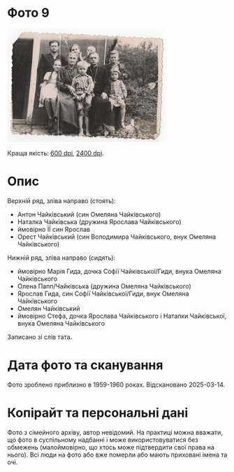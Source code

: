 # Фото 9 #

[<img src="photo_009_75.jpg" />](https://drive.google.com/file/d/16j3aky8isJYO6LYMc4aTXVxAIgLHAp3a/view)

Краща якість: [600 dpi](https://drive.google.com/file/d/16j3aky8isJYO6LYMc4aTXVxAIgLHAp3a/view), [2400 dpi](https://drive.google.com/file/d/1aTcPXDg9q2sHHFJWZmOyFbba1Yx2a8Np/view).

# Опис #

Верхній ряд, зліва направо (стоять):
- Антон Чайківський (син Омеляна Чайківського)
- Наталка Чайківська (дружина Ярослава Чайківського)
- ймовірно ЇЇ син Ярослав
- Орест Чайківський (син Володимира Чайківського, внук Омеляна Чайківського)

Нижній ряд, зліва направо (сидять):
- ймовірно Марія Гида, дочка Софії Чайківської/Гиди, внука Омеляна Чайківського
- Олена Папп/Чайківська (дружина Омеляна Чайківського)
- Ярослав Гида, син Софії Чайківської/Гиди, внук Омеляна Чайківського
- Омелян Чайківський
- ймовірно Стефа, дочка Ярослава Чайківського і Наталки Чайківської, внука Омеляна Чайківського

Записано зі слів тата.

# Дата фото та сканування #

Фото зроблено приблизно в 1959-1960 роках. Відскановано 2025-03-14.

# Копірайт та персональні дані #

Фото з сімейного архіву, автор невідомий. На практиці можна вважати, що фото в суспільному надбанні і може використовуватися без обмежень (малоймовірно, що хтось може підтвердити свої права на нього). Всі люди на фото або вже померли або мають приховані імена та очі.

